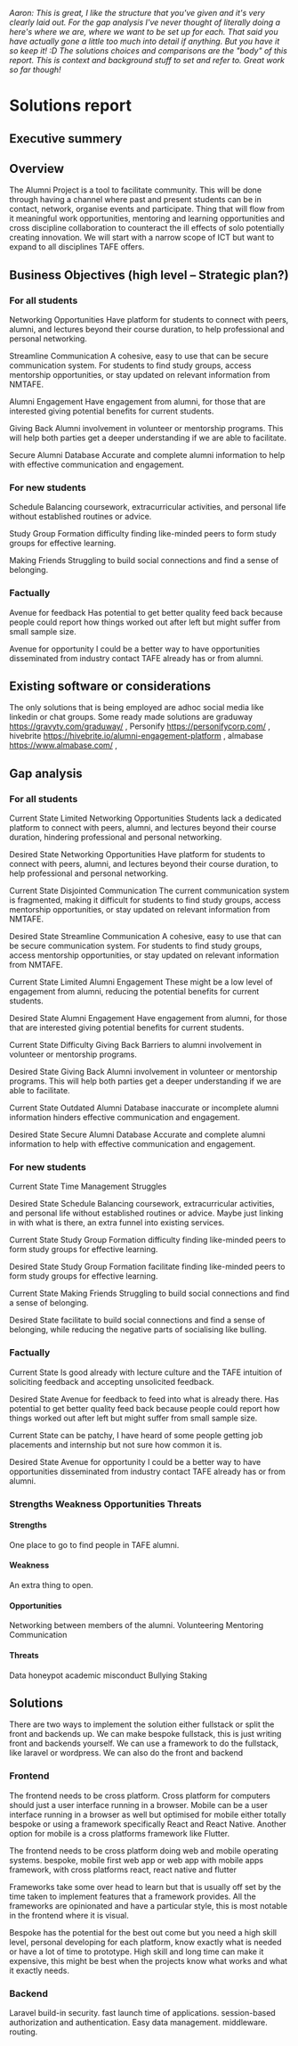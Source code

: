 *Aaron: This is great, I like the structure that you've given and it's very clearly laid out. For the gap analysis I've never thought of literally doing a here's where we are, where we want to be set up for each. That said you have actually gone a little too much into detail if anything. But you have it so keep it! :D The solutions choices and comparisons are the "body" of this report. This is context and background stuff to set and refer to. Great work so far though!*

# Solutions report


## Executive summery

## Overview

The Alumni Project is a tool to facilitate community. This will be done through having a channel where past and present students can be in contact, network, organise events and participate. Thing that will flow from it meaningful work opportunities, mentoring and learning opportunities and cross discipline collaboration to counteract the ill effects of solo potentially creating innovation. We will start with a narrow scope of ICT but want to expand to all disciplines TAFE offers.

## Business Objectives (high level – Strategic plan?) 

### For all students

Networking Opportunities 
Have platform for students to connect with peers, alumni, and lectures beyond their course duration, to help professional and personal networking.


Streamline Communication 
A cohesive, easy to use that can be secure communication system. For students to find study groups, access mentorship opportunities, or stay updated on relevant information from NMTAFE.


Alumni Engagement
Have engagement from alumni, for those that are interested giving potential benefits for current students.
 

Giving Back 
Alumni involvement in volunteer or mentorship programs. This will help both parties get a deeper understanding if we are able to facilitate.


Secure Alumni Database
Accurate and complete alumni information to help with effective communication and engagement.

### For new students 

Schedule
Balancing coursework, extracurricular activities, and personal life without established routines or advice. 
 

Study Group Formation 
difficulty finding like-minded peers to form study groups for effective learning. 
 

Making Friends 
Struggling to build social connections and find a sense of belonging.

### Factually

Avenue for feedback
Has potential to get better quality feed back because people could report how things worked out after left but might suffer from small sample size.


Avenue for opportunity
I could be a better way to have opportunities disseminated from industry contact TAFE already has or from alumni.

## Existing software or considerations

The only solutions that is being employed are adhoc social media like linkedin or chat groups. Some ready made solutions are 
graduway https://gravyty.com/graduway/ ,
Personify https://personifycorp.com/ , 
hivebrite https://hivebrite.io/alumni-engagement-platform , 
almabase https://www.almabase.com/ ,

## Gap analysis

### For all students

Current State
Limited Networking Opportunities 
Students lack a dedicated platform to connect with peers, alumni, and lectures beyond their course duration, hindering professional and personal networking.  

Desired State
Networking Opportunities 
Have platform for students to connect with peers, alumni, and lectures beyond their course duration, to help professional and personal networking.


Current State
Disjointed Communication 
The current communication system is fragmented, making it difficult for students to find study groups, access mentorship opportunities, or stay updated on relevant information from NMTAFE. 

Desired State
Streamline Communication 
A cohesive, easy to use that can be secure communication system. For students to find study groups, access mentorship opportunities, or stay updated on relevant information from NMTAFE.


Current State
Limited Alumni Engagement 
These might be a low level of engagement from alumni, reducing the potential benefits for current students.

Desired State
Alumni Engagement
Have engagement from alumni, for those that are interested giving potential benefits for current students.


Current State
Difficulty Giving Back 
Barriers to alumni involvement in volunteer or mentorship programs. 

Desired State
Giving Back 
Alumni involvement in volunteer or mentorship programs. This will help both parties get a deeper understanding if we are able to facilitate.


Current State
Outdated Alumni Database 
inaccurate or incomplete alumni information hinders effective communication and engagement.  

Desired State
Secure Alumni Database
Accurate and complete alumni information to help with effective communication and engagement.

### For new students 

Current State
Time Management Struggles 

Desired State
Schedule
Balancing coursework, extracurricular activities, and personal life without established routines or advice. Maybe just linking in with what is there, an extra funnel into existing services.


Current State
Study Group Formation 
difficulty finding like-minded peers to form study groups for effective learning.

Desired State
Study Group Formation 
facilitate finding like-minded peers to form study groups for effective learning.


Current State
Making Friends 
Struggling to build social connections and find a sense of belonging.

Desired State
facilitate to build social connections and find a sense of belonging, while reducing the negative parts of socialising like bulling.


### Factually

Current State
Is good already with lecture culture and the TAFE intuition of soliciting feedback and accepting unsolicited feedback. 

Desired State
Avenue for feedback to feed into what is already there.
Has potential to get better quality feed back because people could report how things worked out after left but might suffer from small sample size.


Current State
can be patchy, I have heard of some people getting job placements and internship but not sure how common it is.

Desired State
Avenue for opportunity
I could be a better way to have opportunities disseminated from industry contact TAFE already has or from alumni.

### Strengths Weakness Opportunities Threats

#### Strengths

One place to go to find people in TAFE alumni.

#### Weakness

An extra thing to open.

#### Opportunities

Networking between members of the alumni.
Volunteering
Mentoring
Communication

#### Threats

Data honeypot
academic misconduct
Bullying
Staking

## Solutions

There are two ways to implement the solution either fullstack or split the front and backends up. We can make bespoke fullstack, this is just writing front and backends yourself. We can use a framework to do the fullstack, like laravel or wordpress. We can also do the front and backend

### Frontend

The frontend needs to be cross platform. Cross platform for computers should just a user interface running in a browser. Mobile can be a user interface running in a browser as well but optimised for mobile either totally bespoke or using a framework specifically React and React Native. Another option for mobile is a cross platforms framework like Flutter.

The frontend needs to be cross platform doing web and mobile operating systems. 
bespoke, mobile first web app or web app with mobile apps
framework, with cross platforms react, react native and flutter

Frameworks take some over head to learn but that is usually off set by the time taken to implement features that a framework provides. All the frameworks are opinionated and have a particular style, 
this is most notable in the frontend where it is visual.

Bespoke has the potential for the best out come but you need a high skill level, personal developing for each platform, know exactly what is needed or have a lot of time to prototype. High skill and long time can make it expensive, this might be best when the projects know what works and what it exactly needs.




### Backend

Laravel
build-in security.
fast launch time of applications.
session-based authorization and authentication.
Easy data management.
middleware.
routing.